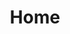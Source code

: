---
home: true
icon: home
title: Home
heroImage: https://cdn.liteyuki.icu/static/svg/lylogo-full.svg
heroImageDark: https://cdn.liteyuki.icu/static/svg/lylogo-full-dark.svg
bgImage:
bgImageDark:
bgImageStyle:
  background-attachment: fixed
heroText: LiteyukiBot
tagline: LiteyukiBot A high-performance, easy-to-use chatbot framework and application
 
actions:
  - text: Get Started
    icon: rocket
    link: ./deployment/install.html
    type: primary

  - text: Usage
    icon: book
    link: ./usage/basic_command.html

highlights:
  - header: Simple and Efficient
    image: /assets/image/layout.svg
    bgImage: https://theme-hope-assets.vuejs.press/bg/2-light.svg
    bgImageDark: https://theme-hope-assets.vuejs.press/bg/2-dark.svg
    bgImageStyle:
      background-repeat: repeat
      background-size: initial
    features:
      - title: Multi-Framework Support
        icon: robot
        details: Compatible with nonebot, melobot, etc., with good ecological support
        link: https://nonebot.dev/

      - title: Convenient Management
        icon: plug
        details: Use package manager to manage plugins and resource packs

      - title: Custom Themes Support
        icon: paint-brush
        details: Fully customize the appearance with resource packs
        link: https://bot.liteyuki.icu/usage/resource_pack.html

      - title: i18n
        icon: globe
        details: Support multiple languages through resource packs
        link: https://baike.baidu.com/item/i18n/6771940

      - title: Easy to Use
        icon: cog
        details: No need for cumbersome pre-processes, ready to use
        link: https://bot.liteyuki.icu/deployment/config.html

      - title: High Performance
        icon: tachometer-alt
        details: 500 plugins, start within 2s

      - title: Rolling Update
        icon: cloud-download
        details: Keep your bot up to date

      - title: OpenSource
        icon: code
        details: MIT LICENCE open source project, welcome your contribution

  - header: Quick Start
    image: /assets/image/box.svg
    bgImage: https://theme-hope-assets.vuejs.press/bg/3-light.svg
    bgImageDark: https://theme-hope-assets.vuejs.press/bg/3-dark.svg
    highlights:
      - title: Install Git and Python3.10+ environment
      - title: Use <code>git clone https://github.com/LiteyukiStudio/LiteyukiBot --depth=1</code> to clone the project locally
      - title: Use <code>cd LiteyukiBot</code> to change the directory to the project root
      - title: Use <code>pip install -r requirements.txt</code> install the project dependencies
        details: If you have multiple Python environments, please use <code>pythonx -m pip install -r requirements.txt</code>.
      - title: Start bot with <code>python main.py</code>.
copyright: © 2021-2024 SnowyKami All Rights Reserved

---